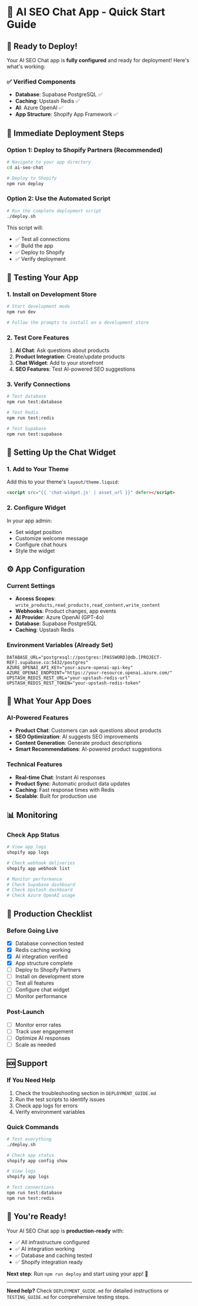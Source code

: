 # 🚀 AI SEO Chat App - Quick Start Guide

## 🎯 Ready to Deploy!

Your AI SEO Chat app is **fully configured** and ready for deployment! Here's what's working:

### ✅ Verified Components
- **Database**: Supabase PostgreSQL ✅
- **Caching**: Upstash Redis ✅  
- **AI**: Azure OpenAI ✅
- **App Structure**: Shopify App Framework ✅

## 🚀 Immediate Deployment Steps

### Option 1: Deploy to Shopify Partners (Recommended)

```bash
# Navigate to your app directory
cd ai-seo-chat

# Deploy to Shopify
npm run deploy
```

### Option 2: Use the Automated Script

```bash
# Run the complete deployment script
./deploy.sh
```

This script will:
- ✅ Test all connections
- ✅ Build the app
- ✅ Deploy to Shopify
- ✅ Verify deployment

## 🧪 Testing Your App

### 1. Install on Development Store
```bash
# Start development mode
npm run dev

# Follow the prompts to install on a development store
```

### 2. Test Core Features
1. **AI Chat**: Ask questions about products
2. **Product Integration**: Create/update products
3. **Chat Widget**: Add to your storefront
4. **SEO Features**: Test AI-powered SEO suggestions

### 3. Verify Connections
```bash
# Test database
npm run test:database

# Test Redis
npm run test:redis

# Test Supabase
npm run test:supabase
```

## 📱 Setting Up the Chat Widget

### 1. Add to Your Theme
Add this to your theme's `layout/theme.liquid`:

```html
<script src="{{ 'chat-widget.js' | asset_url }}" defer></script>
```

### 2. Configure Widget
In your app admin:
- Set widget position
- Customize welcome message
- Configure chat hours
- Style the widget

## ⚙️ App Configuration

### Current Settings
- **Access Scopes**: `write_products,read_products,read_content,write_content`
- **Webhooks**: Product changes, app events
- **AI Provider**: Azure OpenAI (GPT-4o)
- **Database**: Supabase PostgreSQL
- **Caching**: Upstash Redis

### Environment Variables (Already Set)
```env
DATABASE_URL="postgresql://postgres:[PASSWORD]@db.[PROJECT-REF].supabase.co:5432/postgres"
AZURE_OPENAI_API_KEY="your-azure-openai-api-key"
AZURE_OPENAI_ENDPOINT="https://your-resource.openai.azure.com/"
UPSTASH_REDIS_REST_URL="your-upstash-redis-url"
UPSTASH_REDIS_REST_TOKEN="your-upstash-redis-token"
```

## 🎯 What Your App Does

### AI-Powered Features
- **Product Chat**: Customers can ask questions about products
- **SEO Optimization**: AI suggests SEO improvements
- **Content Generation**: Generate product descriptions
- **Smart Recommendations**: AI-powered product suggestions

### Technical Features
- **Real-time Chat**: Instant AI responses
- **Product Sync**: Automatic product data updates
- **Caching**: Fast response times with Redis
- **Scalable**: Built for production use

## 📊 Monitoring

### Check App Status
```bash
# View app logs
shopify app logs

# Check webhook deliveries
shopify app webhook list

# Monitor performance
# Check Supabase dashboard
# Check Upstash dashboard
# Check Azure OpenAI usage
```

## 🚀 Production Checklist

### Before Going Live
- [x] Database connection tested
- [x] Redis caching working
- [x] AI integration verified
- [x] App structure complete
- [ ] Deploy to Shopify Partners
- [ ] Install on development store
- [ ] Test all features
- [ ] Configure chat widget
- [ ] Monitor performance

### Post-Launch
- [ ] Monitor error rates
- [ ] Track user engagement
- [ ] Optimize AI responses
- [ ] Scale as needed

## 🆘 Support

### If You Need Help
1. Check the troubleshooting section in `DEPLOYMENT_GUIDE.md`
2. Run the test scripts to identify issues
3. Check app logs for errors
4. Verify environment variables

### Quick Commands
```bash
# Test everything
./deploy.sh

# Check app status
shopify app config show

# View logs
shopify app logs

# Test connections
npm run test:database
npm run test:redis
```

## 🎉 You're Ready!

Your AI SEO Chat app is **production-ready** with:
- ✅ All infrastructure configured
- ✅ AI integration working
- ✅ Database and caching tested
- ✅ Shopify integration ready

**Next step**: Run `npm run deploy` and start using your app! 🚀

---

**Need help?** Check `DEPLOYMENT_GUIDE.md` for detailed instructions or `TESTING_GUIDE.md` for comprehensive testing steps.
